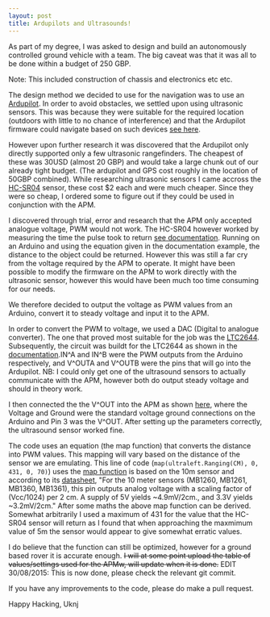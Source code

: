 ```yaml
---
layout: post
title: Ardupilots and Ultrasounds!
---
```


As part of my degree, I was asked to design and build an autonomously controlled ground vehicle with a team. The big caveat was that it was all to be done within a budget of 250 GBP.

Note: This included construction of chassis and electronics etc etc.

The design method we decided to use for the navigation was to use an [Ardupilot](http://rover.ardupilot.com/). In order to avoid obstacles, we settled upon using ultrasonic sensors. This was because they were suitable for the required location (outdoors with little to no chance of interference) and that the Ardupilot firmware could navigate based on such devices [see here](http://rover.ardupilot.com/wiki/common-optional-hardware/common-rangefinder-landingpage/).

However upon further research it was discovered that the Ardupilot only directly supported only a few ultrasonic rangefinders. The cheapest of these was 30USD (almost 20 GBP) and would take a large chunk out of our already tight budget. (The ardupilot and GPS cost roughly in the location of 50GBP combined). While researching ultrasonic sensors I came accross the [HC-SR04](http://www.icstation.com/arduino-ultrasonic-module-sr04-distance-transducer-sensor-p-1389.html#.VJRZ-14MAY) sensor, these cost $2 each and were much cheaper. Since they were so cheap, I ordered some to figure out if they could be used in conjunction with the APM.

I discovered through trial, error and research that the APM only accepted analogue voltage, PWM would not work. The HC-SR04 however worked by measuring the time the pulse took to return [see documentation](http://www.micropik.com/PDF/HCSR04.pdf). Running on an Arduino and using the equation given in the documentation example, the distance to the object could be returned. However this was still a far cry from the voltage required by the APM to operate. It might have been possible to modify the firmware on the APM to work directly with the ultrasonic sensor, however this would have been much too time consuming for our needs.

We therefore decided to output the voltage as PWM values from an Arduino, convert it to steady voltage and input it to the APM.

In order to convert the PWM to voltage, we used a DAC (Digital to analogue converter). The one that proved most suitable for the job was the [LTC2644](http://www.linear.com/product/LTC2644). Subsequently, the circuit was buildt for the LTC2644 as shown in the [documentation](http://cds.linear.com/docs/en/datasheet/2644f.pdf).IN^A and IN^B were the PWM outputs from the Arduino respectively, and V^OUTA and V^OUTB were the pins that will go into the Ardupilot. NB: I could only get one of the ultrasound sensors to actually communicate with the APM, however both do output steady voltage and should in theory work.

I then connected the the V^OUT into the APM as shown [here](http://copter.ardupilot.com/wiki/common-optional-hardware/common-rangefinder-landingpage/sonar/#connecting_the_sonar_sensor_on_apm_2x), where the Voltage and Ground were the standard voltage ground connections on the Arduino and Pin 3 was the V^OUT. After setting up the parameters correctly, the ultrasound sensor worked fine.

The code uses an equation (the map function) that converts the distance into PWM values. This mapping will vary based on the distance of the sensor we are emulating. This line of code (`map(ultraleft.Ranging(CM), 0, 431, 0, 70)`) uses the [map function](https://www.arduino.cc/en/Reference/Map) is based on the 10m sensor and according to its [datasheet](http://maxbotix.com/documents/XL-MaxSonar-EZ_Datasheet.pdf), "For the 10 meter sensors (MB1260, MB1261, MB1360, MB1361), this pin outputs analog voltage with a scaling factor of (Vcc/1024) per 2 cm.  A supply of 5V yields ~4.9mV/2cm., and 3.3V yields ~3.2mV/2cm."  After some maths the above map function can be derived. Somewhat arbitrarily I used a maximum of 431 for the value that the HC-SR04 sensor will return as I found that when approaching the maxmimum value of 5m the sensor would appear to give somewhat erratic values.

I do believe that the function can still be optimized, however for a ground based rover it is accurate enough. <s>I will at some point upload the table of values/settings used for the APMw, will update when it is done.</s> EDIT 30/08/2015: This is now done, please check the relevant git commit.

If you have any improvements to the code, please do make a pull request.


Happy Hacking,
Uknj
